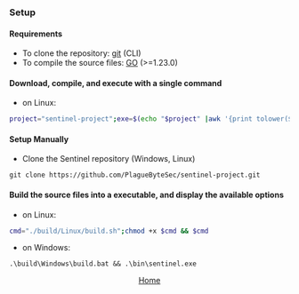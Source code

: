 ### Setup

#### Requirements

- To clone the repository: [git](https://git-scm.com/downloads) (CLI)
- To compile the source files: [GO](https://go.dev/doc/install) (>=1.23.0)

#### Download, compile, and execute with a single command

- on Linux:
```bash
project="sentinel-project";exe=$(echo "$project" |awk '{print tolower($0)}');cmd="./build/Linux/build.sh";git clone "https://github.com/PlagueByteSec/$project.git" && cd $project && chmod +x $cmd && $cmd && ./bin/$exe
```

#### Setup Manually

- Clone the Sentinel repository (Windows, Linux)

```
git clone https://github.com/PlagueByteSec/sentinel-project.git
```

#### Build the source files into a executable, and display the available options

- on Linux:
```bash
cmd="./build/Linux/build.sh";chmod +x $cmd && $cmd
```

- on Windows:
```
.\build\Windows\build.bat && .\bin\sentinel.exe
```

<div align="center">
<a href="https://plaguebytesec.github.io/sentinel-project">Home</a>
</div>